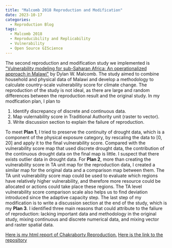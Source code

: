 ```yaml
---
title: "Malcomb 2018 Reproduction and Modification"
date: 2023-10-17
categories:
  - Reproduction Blog
tags:
  - Malcomb 2018
  - Reproducibility and Replicability
  - Vulnerability
  - Open Source GIScience
---
```


The second reproduction and modification study we implemented is ["Vulnerability modeling for sub-Saharan Africa: An operationalized approach in Malawi"](https://www.sciencedirect.com/science/article/abs/pii/S0143622814000058?via%3Dihub) by Dylan W. Malcomb. The study aimed to combine household and physical data of Malawi and develop a methodology to calculate country-scale vulnerability score for climate change. The reproduction of the study is not ideal, as there are large and random differences between the reproduction result and the original study. In my modfication plan, I plan to 
1. Identify discrepancy of discrete and continuous data.
2. Map vulernability score in Traditional Authority unit (raster to vector).
3. Write discussion section to explain the failure of reproduction. 

To meet **Plan 1**, I tried to preserve the continuity of drought data, which is a component of the physical exposure category, by rescaling the data to [0, 20] and apply it to the final vulnerability score. Compared with the vulnerability score map that used discrete drought data, the contribution of the continuous drought data on the final map is little. I suspect that there exists outlier data in drought data. For **Plan 2**, more than creating the vulnerability score in TA unit map for the reproduction data, I created a similar map for the original data and a comparison map between them. The TA unit vulnerability score map could be used to evaluate which regions have relatively higher vulnerability, and therefore more resource could be allocated or actions could take place these regions. The TA level vulnerability score comparison scale also helps us to find deviation introduced since the adaptive capacity step. The last step of my modification is to write a discussion section at the end of the study, which is my **Plan 3**. I identified three main reasons that could attribute to the faliure of reproduction: lacking important data and methodology in the original study, mixing continuous and discrete numerical data, and mixing vector and raster spatial data. 

[Here is my html report of Chakraborty Reproduction.]()
[Here is the link to the repository]()